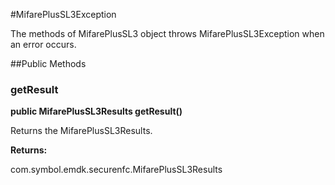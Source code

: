 #MifarePlusSL3Exception

The methods of MifarePlusSL3 object throws MifarePlusSL3Exception when an error
 occurs.



##Public Methods

### getResult

**public MifarePlusSL3Results getResult()**

Returns the MifarePlusSL3Results.

**Returns:**

com.symbol.emdk.securenfc.MifarePlusSL3Results

